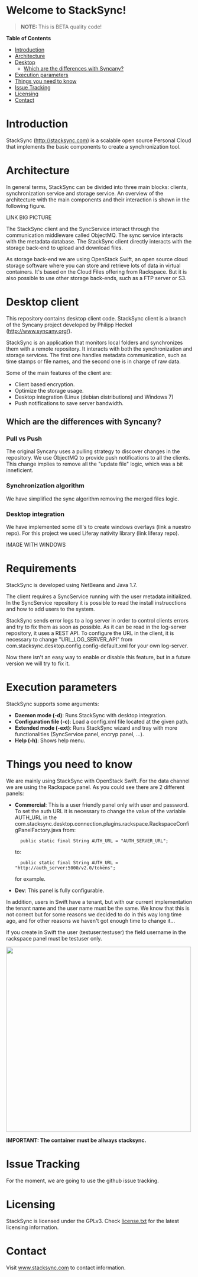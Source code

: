 Welcome to StackSync!
=====================

> **NOTE:** This is BETA quality code!

**Table of Contents**

- [Introduction](#introduction)
- [Architecture](#architecture)
- [Desktop](#desktop-client)
  - [Which are the differences with Syncany?](#which-are-the-differences-with-syncany)
- [Execution parameters](#execution-parameters)
- [Things you need to know](#things-you-need-to-know)
- [Issue Tracking](#issue-tracking)
- [Licensing](#licensing)
- [Contact](#contact)

# Introduction

StackSync (<http://stacksync.com>) is a scalable open source Personal Cloud
that implements the basic components to create a synchronization tool.


# Architecture

In general terms, StackSync can be divided into three main blocks: clients,
synchronization service and storage service. An overview of the architecture
with the main components and their interaction is shown in the following figure.

LINK BIG PICTURE

The StackSync client and the SyncService interact through the communication
middleware called ObjectMQ. The sync service interacts with the metadata
database. The StackSync client directly interacts with the storage back-end
to upload and download files.

As storage back-end we are using OpenStack Swift, an open source cloud storage
software where you can store and retrieve lots of data in virtual containers.
It's based on the Cloud Files offering from Rackspace. But it is also possible
to use other storage back-ends, such as a FTP server or S3.

# Desktop client

This repository contains desktop client code. StackSync client is a branch of 
the Syncany project developed by Philipp Heckel (http://www.syncany.org/).

StackSync is an application that monitors local folders and synchronizes them
with a remote repository. It interacts with both the synchronization and storage
services. The first one handles metadata communication, such as time stamps or file
names, and the second one is in charge of raw data.

Some of the main features of the client are:
* Client based encryption.
* Optimize the storage usage.
* Desktop integration (Linux (debian distributions) and Windows 7)
* Push notifications to save server bandwidth.

## Which are the differences with Syncany?
### Pull vs Push
The original Syncany uses a pulling strategy to discover changes in the repository.
We use ObjectMQ to provide push notifications to all the clients. This change
implies to remove all the "update file" logic, which was a bit inneficient.

### Synchronization algorithm
We have simplified the sync algorithm removing the merged files logic.

### Desktop integration
We have implemented some dll's to create windows overlays (link a nuestro repo). For this project we
used Liferay nativity library (link liferay repo).

IMAGE WITH WINDOWS

# Requirements
StackSync is developed using NetBeans and Java 1.7.

The client requires a SyncService running with the user metadata initialized.
In the SyncService repository it is possible to read the install instrucctions
and how to add users to the system.

StackSync sends error logs to a log server in order to control clients
errors and try to fix them as soon as possible. As it can be read in the log-server
repository, it uses a REST API. To configure the URL in the client, it is necessary
to change "URL_LOG_SERVER_API" from com.stacksync.desktop.config.config-default.xml
for your own log-server.

Now there isn't an easy way to enable or disable this feature, but in a future
version we will try to fix it.

# Execution parameters
StackSync supports some arguments:
- **Daemon mode (-d)**: Runs StackSync with desktop integration.
- **Configuration file (-c)**: Load a config.xml file located at the given path.
- **Extended mode (-ext)**: Runs StackSync wizard and tray with more functionalities
(SyncService panel, encryp panel, ...).
- **Help (-h)**: Shows help menu.

# Things you need to know
We are mainly using StackSync with OpenStack Swift. For the data channel we are
using the Rackspace panel. As you could see there are 2 different panels:
- **Commercial**: This is a user friendly panel only with user and password. To
    set the auth URL it is necessary to change the value of the variable AUTH_URL
    in the com.stacksync.desktop.connection.plugins.rackspace.RackspaceConfigPanelFactory.java
    from:

        public static final String AUTH_URL = "AUTH_SERVER_URL";
        
    to:
    
        public static final String AUTH_URL = "http://auth_server:5000/v2.0/tokens";
    for example.
    
- **Dev**: This panel is fully configurable.
    
In addition, users in Swift have a tenant, but with our current implementation
the tenant name and the user name must be the same. We know that this is not
correct but for some reasons we decided to do in this way long time ago, and
for other reasons we haven't got enough time to change it...

If you create in Swift the user (testuser:testuser) the field username in the
rackspace panel must be testuser only.

<img width="500" src="https://raw.github.com/stacksync/desktop/master/res/wizard_credentials.png">
    
**IMPORTANT: The container must be allways stacksync.**
    

# Issue Tracking
For the moment, we are going to use the github issue tracking.

# Licensing
StackSync is licensed under the GPLv3. Check [license.txt](license.txt) for the latest
licensing information.

# Contact
Visit www.stacksync.com to contact information.
